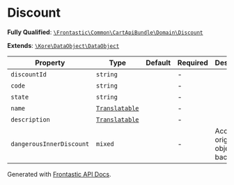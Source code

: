#  Discount

**Fully Qualified**: [`\Frontastic\Common\CartApiBundle\Domain\Discount`](../../../../src/php/CartApiBundle/Domain/Discount.php)

**Extends**: [`\Kore\DataObject\DataObject`](https://github.com/kore/DataObject)

Property|Type|Default|Required|Description
--------|----|-------|--------|-----------
`discountId` | `string` |  | - | 
`code` | `string` |  | - | 
`state` | `string` |  | - | 
`name` | [`Translatable`](../../Translatable.md) |  | - | 
`description` | [`Translatable`](../../Translatable.md) |  | - | 
`dangerousInnerDiscount` | `mixed` |  | - | Access original object from backend

Generated with [Frontastic API Docs](https://github.com/FrontasticGmbH/apidocs).
